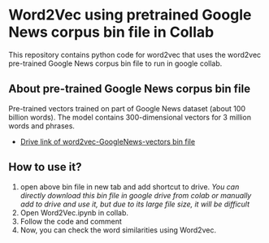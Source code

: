 # Word2Vec using pretrained Google News corpus bin file in Collab
This repository contains python code for word2vec that uses the word2vec pre-trained Google News corpus bin file to run in google collab.

## About pre-trained Google News corpus bin file
Pre-trained vectors trained on part of Google News dataset (about 100 billion words). 
The model contains 300-dimensional vectors for 3 million words and phrases. 

- [Drive link of word2vec-GoogleNews-vectors bin file](https://drive.google.com/file/d/0B7XkCwpI5KDYNlNUTTlSS21pQmM/edit?usp=sharing)

## How to use it?
1. open above bin file in new tab and add shortcut to drive. 
*You can directly download this bin file in google drive from colab or manually add to drive and use it, but due to its large file size, it will be difficult*
2. Open Word2Vec.ipynb in collab.
3. Follow the code and comment
4. Now, you can check the word similarities using Word2vec.
